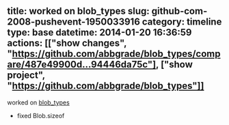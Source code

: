 title: worked on blob_types
slug: github-com-2008-pushevent-1950033916
category: timeline
type: base
datetime: 2014-01-20 16:36:59
actions: [["show changes", "https://github.com/abbgrade/blob_types/compare/487e49900d...94446da75c"], ["show project", "https://github.com/abbgrade/blob_types"]]
---
worked on [blob_types](https://github.com/abbgrade/blob_types)

 - fixed Blob.sizeof
